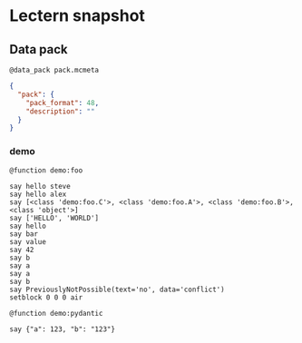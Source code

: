 # Lectern snapshot

## Data pack

`@data_pack pack.mcmeta`

```json
{
  "pack": {
    "pack_format": 48,
    "description": ""
  }
}
```

### demo

`@function demo:foo`

```mcfunction
say hello steve
say hello alex
say [<class 'demo:foo.C'>, <class 'demo:foo.A'>, <class 'demo:foo.B'>, <class 'object'>]
say ['HELLO', 'WORLD']
say hello
say bar
say value
say 42
say b
say a
say a
say b
say PreviouslyNotPossible(text='no', data='conflict')
setblock 0 0 0 air
```

`@function demo:pydantic`

```mcfunction
say {"a": 123, "b": "123"}
```
